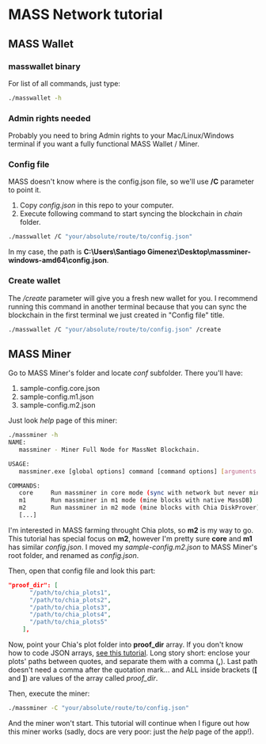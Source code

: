 # MASS Network tutorial

## MASS Wallet
### masswallet binary

For list of all commands, just type:

```bash
./masswallet -h
```

### Admin rights needed

Probably you need to bring Admin rights to your Mac/Linux/Windows terminal if you want a fully functional MASS Wallet / Miner.

### Config file

MASS doesn't know where is the config.json file, so we'll use **/C** parameter to point it.
1. Copy *config.json* in this repo to your computer.
2. Execute following command to start syncing the blockchain in *chain* folder.

```bash
./masswallet /C "your/absolute/route/to/config.json"
```

In my case, the path is **C:\Users\Santiago Gimenez\Desktop\massminer-windows-amd64\config.json**. 

### Create wallet

The */create* parameter will give you a fresh new wallet for you. I recommend running this command in another terminal because that you can sync the blockchain in the first terminal we just created in "Config file" title.

```bash
./masswallet /C "your/absolute/route/to/config.json" /create
```

## MASS Miner

Go to MASS Miner's folder and locate *conf* subfolder. There you'll have:
1. sample-config.core.json
2. sample-config.m1.json
3. sample-config.m2.json

Just look *help* page of this miner:

```bash
./massminer -h
NAME:
   massminer - Miner Full Node for MassNet Blockchain.

USAGE:
   massminer.exe [global options] command [command options] [arguments...]

COMMANDS:
   core     Run massminer in core mode (sync with network but never mine blocks)
   m1       Run massminer in m1 mode (mine blocks with native MassDB)
   m2       Run massminer in m2 mode (mine blocks with Chia DiskProver)
   [...]
```

I'm interested in MASS farming throught Chia plots, so **m2** is my way to go. This tutorial has special focus on **m2**, however I'm pretty sure **core** and **m1** has similar *config.json*.
I moved my *sample-config.m2.json* to MASS Miner's root folder, and renamed as *config.json*.

Then, open that config file and look this part:

```json
"proof_dir": [
      "/path/to/chia_plots1",
      "/path/to/chia_plots2",
      "/path/to/chia_plots3",
      "/path/to/chia_plots4",
      "/path/to/chia_plots5"
    ],
```

Now, point your Chia's plot folder into **proof_dir** array. If you don't know how to code JSON arrays, [see this tutorial](https://www.w3schools.com/js/js_json_arrays.asp).
Long story short: enclose your plots' paths between quotes, and separate them with a comma (**,**). Last path doesn't need a comma after the quotation mark... and ALL inside brackets (**[** and **]**) are values of the array called *proof_dir*.

Then, execute the miner:

```bash
./massminer -C "your/absolute/route/to/config.json"
```

And the miner won't start. This tutorial will continue when I figure out how this miner works (sadly, docs are very poor: just the *help* page of the app!).
